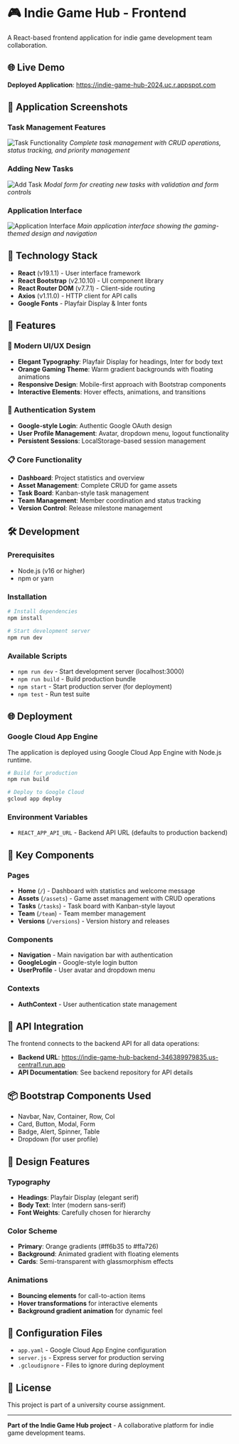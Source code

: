 # 🎮 Indie Game Hub - Frontend

A React-based frontend application for indie game development team collaboration.

## 🌐 Live Demo

**Deployed Application**: https://indie-game-hub-2024.uc.r.appspot.com

## 📱 Application Screenshots

### Task Management Features
![Task Functionality](task%20function.png)
*Complete task management with CRUD operations, status tracking, and priority management*

### Adding New Tasks
![Add Task](add_task.png)
*Modal form for creating new tasks with validation and form controls*

### Application Interface
![Application Interface](截屏2025-08-13%2023.44.25.png)
*Main application interface showing the gaming-themed design and navigation*

## 🚀 Technology Stack

- **React** (v19.1.1) - User interface framework
- **React Bootstrap** (v2.10.10) - UI component library
- **React Router DOM** (v7.7.1) - Client-side routing
- **Axios** (v1.11.0) - HTTP client for API calls
- **Google Fonts** - Playfair Display & Inter fonts

## 📱 Features

### 🎨 Modern UI/UX Design
- **Elegant Typography**: Playfair Display for headings, Inter for body text
- **Orange Gaming Theme**: Warm gradient backgrounds with floating animations
- **Responsive Design**: Mobile-first approach with Bootstrap components
- **Interactive Elements**: Hover effects, animations, and transitions

### 🔐 Authentication System
- **Google-style Login**: Authentic Google OAuth design
- **User Profile Management**: Avatar, dropdown menu, logout functionality
- **Persistent Sessions**: LocalStorage-based session management

### 📋 Core Functionality
- **Dashboard**: Project statistics and overview
- **Asset Management**: Complete CRUD for game assets
- **Task Board**: Kanban-style task management
- **Team Management**: Member coordination and status tracking
- **Version Control**: Release milestone management

## 🛠️ Development

### Prerequisites
- Node.js (v16 or higher)
- npm or yarn

### Installation
```bash
# Install dependencies
npm install

# Start development server
npm run dev
```

### Available Scripts
- `npm run dev` - Start development server (localhost:3000)
- `npm run build` - Build production bundle
- `npm start` - Start production server (for deployment)
- `npm test` - Run test suite

## 🌐 Deployment

### Google Cloud App Engine
The application is deployed using Google Cloud App Engine with Node.js runtime.

```bash
# Build for production
npm run build

# Deploy to Google Cloud
gcloud app deploy
```

### Environment Variables
- `REACT_APP_API_URL` - Backend API URL (defaults to production backend)

## 🎯 Key Components

### Pages
- **Home** (`/`) - Dashboard with statistics and welcome message
- **Assets** (`/assets`) - Game asset management with CRUD operations
- **Tasks** (`/tasks`) - Task board with Kanban-style layout
- **Team** (`/team`) - Team member management
- **Versions** (`/versions`) - Version history and releases

### Components
- **Navigation** - Main navigation bar with authentication
- **GoogleLogin** - Google-style login button
- **UserProfile** - User avatar and dropdown menu

### Contexts
- **AuthContext** - User authentication state management

## 🔗 API Integration

The frontend connects to the backend API for all data operations:
- **Backend URL**: https://indie-game-hub-backend-346389979835.us-central1.run.app
- **API Documentation**: See backend repository for API details

## 📦 Bootstrap Components Used

- Navbar, Nav, Container, Row, Col
- Card, Button, Modal, Form
- Badge, Alert, Spinner, Table
- Dropdown (for user profile)

## 🎨 Design Features

### Typography
- **Headings**: Playfair Display (elegant serif)
- **Body Text**: Inter (modern sans-serif)
- **Font Weights**: Carefully chosen for hierarchy

### Color Scheme
- **Primary**: Orange gradients (#ff6b35 to #ffa726)
- **Background**: Animated gradient with floating elements
- **Cards**: Semi-transparent with glassmorphism effects

### Animations
- **Bouncing elements** for call-to-action items
- **Hover transformations** for interactive elements
- **Background gradient animation** for dynamic feel

## 🔧 Configuration Files

- `app.yaml` - Google Cloud App Engine configuration
- `server.js` - Express server for production serving
- `.gcloudignore` - Files to ignore during deployment

## 📄 License

This project is part of a university course assignment.

---

**Part of the Indie Game Hub project** - A collaborative platform for indie game development teams.